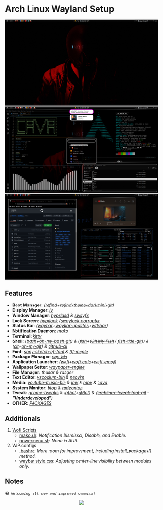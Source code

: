 # Arch Linux Wayland Setup
<img src="Pictures/Screenshots/.1.png">
<img src="Pictures/Screenshots/.2.png">
<img src="Pictures/Screenshots/.3.png">

## Features
- **Boot Manager**: *([refind](https://www.rodsbooks.com/refind)+[refind-theme-darkmini-git](https://github.com/LightAir/darkmini))*
- **Display Manager**: *[ly](https://github.com/fairyglade/ly)*
- **Window Manager**: *[hyprland](https://github.com/hyprwm/Hyprland) & [swayfx](https://github.com/WillPower3309/swayfx)*
- **Lock Screen**: *[hyprlock](https://github.com/hyprwm/hyprlock) /[swaylock-corrupter](https://github.com/r00tman/corrupter)*
- **Status Bar**: *([waybar](https://github.com/Alexays/Waybar)+[waybar-updates](https://github.com/L11R/waybar-updates)+[wttrbar](https://github.com/bjesus/wttrbar))*
- **Notification Daemon**: *[mako](https://github.com/emersion/mako)*
- **Terminal**: *[kitty](https://github.com/kovidgoyal/kitty)*
- **Shell**: *([bash](https://git.savannah.gnu.org/cgit/bash.git)+[oh-my-bash-git](https://github.com/ohmybash/oh-my-bash)) & ([fish](https://github.com/fish-shell/fish-shell)+(~~[Oh My Fish](https://github.com/oh-my-fish/oh-my-fish)~~ / [fish-tide-git](https://github.com/IlanCosman/tide))) & ([git](https://github.com/git/git)+[oh-my-git](https://github.com/arialdomartini/oh-my-git)) & [github-cli](https://github.com/cli/cli)*
- **Font**: *[sony-sketch-ef-font](http://www.ffonts.net/Sony-Sketch-EF.font) & [ttf-maple](https://github.com/subframe7536/maple-font)*
- **Package Manager**: *[yay-bin](https://github.com/Jguer/yay)*
- **Application Launcher**: *([wofi](https://hg.sr.ht/~scoopta/wofi)+[wofi-calc](https://github.com/Zeioth/wofi-calc.git)+[wofi-emoji](https://github.com/Zeioth/wofi-emoji))*
- **Wallpaper Setter**: *[waypaper-engine](https://github.com/0bCdian/Waypaper-Engine)*
- **File Manager**: *[thunar](https://docs.xfce.org/xfce/thunar/start) & [ranger](https://github.com/ranger/ranger)*
- **Text Editor**: *[vscodium-bin](https://github.com/VSCodium/vscodium) & [neovim](https://github.com/neovim/neovim)*
- **Media**: *[youtube-music-bin](https://github.com/th-ch/youtube-music) & [imv](https://sr.ht/~exec64/imv/) & [mpv](https://github.com/mpv-player/mpv) & [cava](https://github.com/karlstav/cava)*
- **System Monitor**: *[btop](https://github.com/aristocratos/btop) & [radeontop](https://github.com/clbr/radeontop)*
- **Tweak**: *[gnome-tweaks](https://gitlab.gnome.org/GNOME/gnome-tweaks) & ([qt5ct](https://qt5ct.sourceforge.io/)+[qt6ct](https://github.com/trialuser02/qt6ct)) & (~~[archlinux-tweak-tool-git](https://github.com/arcolinux/archlinux-tweak-tool)~~ - **"Underdeveloped"**)*
- **OTHER**: *[PACKAGES](PACKAGES)*

## Additionals
1. [Wofi Scripts](.config/wofi/scripts)
   - [mako.sh](.config/wofi/scripts/mako.sh): *Notification Dismissal, Disable, and Enable.*
   - [powermenu.sh](.config/wofi/scripts/powermenu.sh): *None in AUR.*
2. WIP.configs
   - [.bashrc](.bashrc): *More room for improvement, including install_packages() method.*
   - [waybar style.css](.config/waybar/style.css): *Adjusting center-line visibility between modules only.*

## Notes
😁 *`Welcoming all new and improved commits!`*

<p align="center"><a href="LICENSE"><img src="https://img.shields.io/static/v1.svg?style=flat-square&label=License&message=MIT&logoColor=eceff4&logo=github&colorA=1A1B26&colorB=F7768E"/></a></p>
